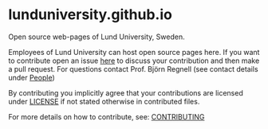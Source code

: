 # lunduniversity.github.io

Open source web-pages of Lund University, Sweden.

Employees of Lund University can host open source pages here. If you want to contribute open an issue [here](https://github.com/lunduniversity/lunduniversity.github.io/issues) to discuss your contribution and then make a pull request. For questions contact Prof. Björn Regnell (see contact details under [People](https://lunduniversity.github.io/#people))

By contributing you implicitly agree that your contributions are licensed under [LICENSE](https://github.com/lunduniversity/lunduniversity.github.io/blob/main/LICENSE) if not stated otherwise in contributed files. 

For more details on how to contribute, see: [CONTRIBUTING](https://github.com/lunduniversity/lunduniversity.github.io/blob/main/CONTRIBUTING)